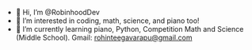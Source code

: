 - 👋 Hi, I’m @RobinhoodDev 
- 👀 I’m interested in coding, math, science, and piano too!
- 🌱 I’m currently learning piano, Python, Competition Math and Science (Middle School).
Gmail: rohinteegavarapu@gmail.com
